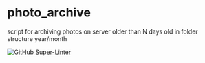 # photo_archive
script for archiving photos on server older than N days old in folder structure year/month

[![GitHub Super-Linter](https://github.com/cjkrolak/photo_archive/actions/workflows/superlinter.yml/badge.svg)](https://github.com/marketplace/actions/super-linter)
